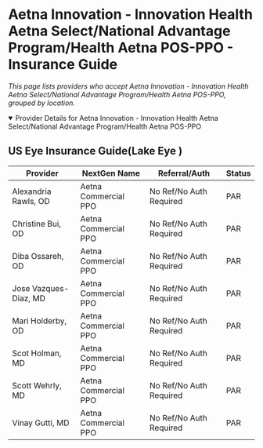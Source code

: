 # Aetna Innovation - Innovation Health Aetna Select/National Advantage Program/Health Aetna POS-PPO - Insurance Guide

*This page lists providers who accept Aetna Innovation - Innovation Health Aetna Select/National Advantage Program/Health Aetna POS-PPO, grouped by location.*

<details open><summary>Provider Details for Aetna Innovation - Innovation Health Aetna Select/National Advantage Program/Health Aetna POS-PPO</summary>

## US Eye Insurance Guide(Lake Eye )

| Provider | NextGen Name | Referral/Auth | Status |
|----------|-------------|--------------|--------|
| Alexandria Rawls, OD | Aetna Commercial PPO | No Ref/No Auth Required | PAR |
| Christine Bui, OD | Aetna Commercial PPO | No Ref/No Auth Required | PAR |
| Diba Ossareh, OD | Aetna Commercial PPO | No Ref/No Auth Required | PAR |
| Jose Vazques-Diaz, MD | Aetna Commercial PPO | No Ref/No Auth Required | PAR |
| Mari Holderby, OD | Aetna Commercial PPO | No Ref/No Auth Required | PAR |
| Scot Holman, MD | Aetna Commercial PPO | No Ref/No Auth Required | PAR |
| Scott Wehrly, MD | Aetna Commercial PPO | No Ref/No Auth Required | PAR |
| Vinay Gutti, MD | Aetna Commercial PPO | No Ref/No Auth Required | PAR |

</details>

